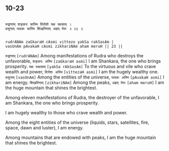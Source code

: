 ## 10-23


```shloka-sa

रुद्राणाम् शङ्करः चास्मि वित्तेशो यक्ष रक्षसाम् ।
वसूनाम् पावकः चास्मि शिखरिणाम् अहम् मेरुः ॥ २३ ॥

```
```shloka-sa-hk

rudrANAm zaGkaraH cAsmi vittezo yakSa rakSasAm |
vasUnAm pAvakaH cAsmi zikhariNAm aham meruH || 23 ||

```
`रुद्राणाम्` `[rudrANAm]` Among manifestations of Rudra who destroys the unfavorable, `शङ्करः अस्मि` `[zaGkaraH asmi]` I am Shankara, the one who brings prosperity. `यक्ष राक्षसाम्` `[yakSa rAkSasAm]` To the virtuous and vile who crave wealth and power, `वित्तेशः अस्मि` `[vittezaH asmi]` I am the hugely wealthy one. `वसूनाम्` `[vasUnAm]` Among the entities of the universe, `पावकः अस्मि` `[pAvakaH asmi]` I am energy. `शिखरिणाम्` `[zikhariNAm]` Among the peaks, `अहम् मेरुः` `[aham meruH]` I am the huge mountain that shines the brightest.

Among eleven manifestations of Rudra, the destroyer of the unfavorable, I am Shankara, the one who brings prosperity. 

I am hugely wealthy to those who crave wealth and power. 

Among the eight entities of the universe (liquids, stars, satellites, fire, space, dawn and luster), I am energy. 

Among mountains that are endowed with peaks, I am the huge mountain that shines the brightest.


